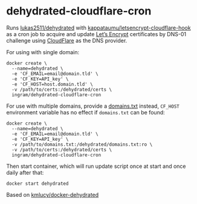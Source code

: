 # dehydrated-cloudflare-cron

Runs [lukas2511/dehydrated](https://github.com/lukas2511/dehydrated) with [kappataumu/letsencrypt-cloudflare-hook](https://github.com/kappataumu/letsencrypt-cloudflare-hook) as a cron job to acquire and update [Let’s Encrypt](https://letsencrypt.org/) certificates by DNS-01 challenge using [CloudFlare](https://www.cloudflare.com/) as the DNS provider.

For using with single domain:
```
docker create \
  --name=dehydrated \
  -e 'CF_EMAIL=email@domain.tld' \
  -e 'CF_KEY=API_key' \
  -e 'CF_HOST=host.domain.tld' \
  -v /path/to/certs:/dehydrated/certs \
  ingram/dehydrated-cloudflare-cron
```

For use with multiple domains, provide a [domains.txt](https://github.com/lukas2511/dehydrated/blob/master/docs/domains_txt.md) instead, `CF_HOST` environment variable has no effect if `domains.txt` can be found:
```
docker create \
  --name=dehydrated \
  -e 'CF_EMAIL=email@domain.tld' \
  -e 'CF_KEY=API_key' \
  -v /path/to/domains.txt:/dehydrated/domains.txt:ro \
  -v /path/to/certs:/dehydrated/certs \
  ingram/dehydrated-cloudflare-cron
```

Then start container, which will run update script once at start and once daily after that:
```
docker start dehydrated
```

Based on [kmlucy/docker-dehydrated](https://github.com/kmlucy/docker-dehydrated)
